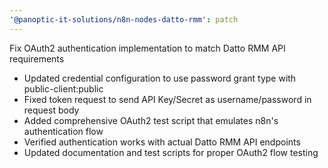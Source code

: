 ```yaml
---
'@panoptic-it-solutions/n8n-nodes-datto-rmm': patch
---
```


Fix OAuth2 authentication implementation to match Datto RMM API requirements

- Updated credential configuration to use password grant type with public-client:public
- Fixed token request to send API Key/Secret as username/password in request body
- Added comprehensive OAuth2 test script that emulates n8n's authentication flow
- Verified authentication works with actual Datto RMM API endpoints
- Updated documentation and test scripts for proper OAuth2 flow testing 